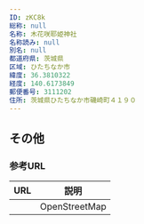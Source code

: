 ```yaml
---
ID: zKC8k
総称: null
名称: 木花咲耶姫神社
名称読み: null
別名: null
都道府県: 茨城県
区域: ひたちなか市
緯度: 36.3810322
経度: 140.6173849
郵便番号: 3111202
住所: 茨城県ひたちなか市磯崎町４１９０
---
```


## その他

### 参考URL

| URL | 説明          |
| --- | ------------- |
|     | OpenStreetMap |
